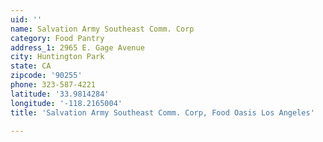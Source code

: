 ```yaml
---
uid: ''
name: Salvation Army Southeast Comm. Corp
category: Food Pantry
address_1: 2965 E. Gage Avenue
city: Huntington Park
state: CA
zipcode: '90255'
phone: 323-587-4221
latitude: '33.9814284'
longitude: '-118.2165004'
title: 'Salvation Army Southeast Comm. Corp, Food Oasis Los Angeles'

---
```

